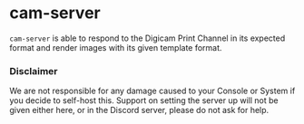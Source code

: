 # cam-server
`cam-server` is able to respond to the Digicam Print Channel in its expected format and render images with its given template format.


### Disclaimer
We are not responsible for any damage caused to your Console or System if you decide to self-host this. Support on setting the server up will not be given either here, or in the Discord server, please do not ask for help.
